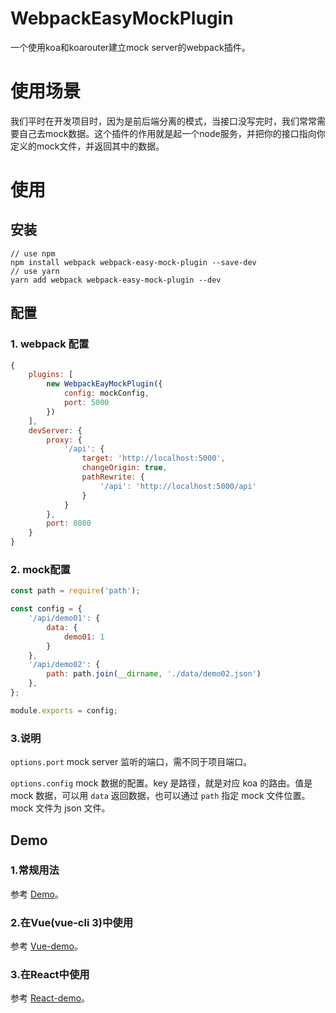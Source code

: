 # WebpackEasyMockPlugin


一个使用koa和koarouter建立mock server的webpack插件。

# 使用场景

我们平时在开发项目时，因为是前后端分离的模式，当接口没写完时，我们常常需要自己去mock数据。这个插件的作用就是起一个node服务，并把你的接口指向你定义的mock文件，并返回其中的数据。


# 使用

## 安装

```
// use npm 
npm install webpack webpack-easy-mock-plugin --save-dev
// use yarn
yarn add webpack webpack-easy-mock-plugin --dev
```


## 配置

### 1. webpack 配置

```javascript
{
    plugins: [
        new WebpackEayMockPlugin({
            config: mockConfig,
            port: 5000
        })
    ],
    devServer: {
        proxy: {
            '/api': {
                target: 'http://localhost:5000',
                changeOrigin: true,
                pathRewrite: {
                    '/api': 'http://localhost:5000/api'
                }
            }
        },
        port: 8080
    }
}
```

### 2. mock配置

```javascript
const path = require('path');

const config = {
    '/api/demo01': {
        data: {
            demo01: 1
        }
    },
    '/api/demo02': {
        path: path.join(__dirname, './data/demo02.json')
    },
};

module.exports = config;
```

### 3.说明

`options.port` mock server 监听的端口，需不同于项目端口。

`options.config` mock 数据的配置。key 是路径，就是对应 koa 的路由。值是 mock 数据，可以用 `data` 返回数据，也可以通过 `path` 指定 mock 文件位置。mock 文件为 json 文件。

## Demo

### 1.常规用法
参考 [Demo](./demo)。

### 2.在Vue(vue-cli 3)中使用
参考 [Vue-demo](./vue-demo)。

### 3.在React中使用
参考 [React-demo](./react-demo)。

